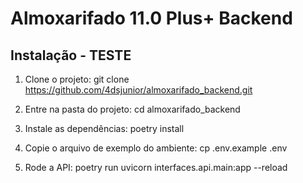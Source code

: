 # Almoxarifado 11.0 Plus+ Backend

## Instalação - TESTE

1. Clone o projeto:
    git clone https://github.com/4dsjunior/almoxarifado_backend.git

2. Entre na pasta do projeto:
    cd almoxarifado_backend

3. Instale as dependências:
    poetry install

4. Copie o arquivo de exemplo do ambiente:
    cp .env.example .env

5. Rode a API:
    poetry run uvicorn interfaces.api.main:app --reload
